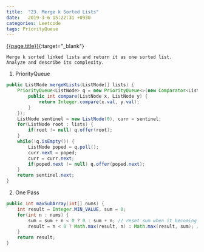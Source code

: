 ```yaml
---
title:  "23. Merge k Sorted Lists"
date:   2019-3-6 15:22:31 +0930
categories: Leetcode
tags: PriorityQueue
---
```


[{{page.title}}](https://leetcode.com/problems/merge-k-sorted-lists/){:target="_blank"}

    Merge k sorted linked lists and return it as one sorted list.
    Analyze and describe its complexity.

1. PriorityQueue

```java
public ListNode mergeKLists(ListNode[] lists) {
    PriorityQueue<ListNode> q = new PriorityQueue<>(new Comparator<ListNode>() {
        public int compare(ListNode x, ListNode y) {
            return Integer.compare(x.val, y.val);
        }
    });
    ListNode sentinel = new ListNode(0), curr = sentinel;
    for(ListNode root : lists) {
        if(root != null) q.offer(root);
    }
    while(!q.isEmpty()) {
        ListNode poped = q.poll();
        curr.next = poped;
        curr = curr.next;
        if(poped.next != null) q.offer(poped.next);
    }
    return sentinel.next;
}
```
2. One Pass

```java
public int maxSubArray(int[] nums) {
    int result = Integer.MIN_VALUE, sum = 0;
    for(int n : nums) {
        sum = sum + n < 0 ? 0 : sum + n; // reset sum when it becoming negative
        result = n < 0 ? Math.max(result, n) : Math.max(result, sum); // imaging an array with only negative elements
    }
    return result;
}
```
